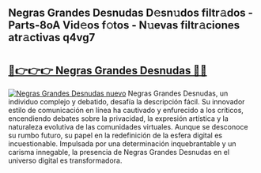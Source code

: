 ## Negras Grandes Desnudas D𝚎sn𝚞dos filtr𝚊dos - Parts-8oA Vid𝚎os f𝚘tos - N𝚞evas filtr𝚊ciones atr𝚊ctivas q4vg7

# <h2><a href="http://mbd3zj2.tromn.icu/?c=Negras+Grandes+Desnudas">🔗👉👉👉 Negras Grandes Desnudas 🔗🔗</a></h2>

[![Negras Grandes Desnudas nuevo](https://i.imgur.com/pEAQMta.gif)](http://mbd3zj2.tromn.icu/?c=Negras+Grandes+Desnudas)
Negras Grandes Desnudas, un individuo complejo y debatido, desafía la descripción fácil. Su innovador estilo de comunicación en línea ha cautivado y enfurecido a los críticos, encendiendo debates sobre la privacidad, la expresión artística y la naturaleza evolutiva de las comunidades virtuales. Aunque se desconoce su rumbo futuro, su papel en la redefinición de la esfera digital es incuestionable. Impulsada por una determinación inquebrantable y un carisma innegable, la presencia de Negras Grandes Desnudas en el universo digital es transformadora.
